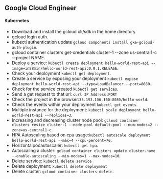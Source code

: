 ## Google Cloud Engineer

#### Kubernetes
- Download and install the gcloud cli/sdk in the home directory.
- gcloud login auth.
- kubectl authentication update `gcloud components install gke-gcloud-auth-plugin`.
- gcloud container clusters get-credentials cluster-1 --zone us-central1-c --project NAME.
-  Deploy a service: `kubectl create deployment hello-world-rest-api --image=in28min/hello-world-rest-api:0.0.1.RELEASE`.
- Check your deployment `kubectl get deployment`.
- Create a service by exposing your deployment `kubectl expose deployment hello-world-rest-api --type=LoadBalancer --port=8080`.
- Check for the service created `kubectl get services`.
- Send a get request to that url: `curl IP Address:PORT`
- Check the project in the browser:`35.193.106.160:8080/hello-world`.
- Check the events within your deployment `kubectl get events`.
- Multiple instance for the deployment: `kubectl scale deployment hello-world-rest-api --replicas=3`.
- Increasing and decreasing cluster node pool: `gcloud container clusters resize cluster-1 --node-pool default-pool --num-nodes=2 --zone=us-central1-c`.
- HPA Autoscaling based on cpu usage:`kubectl autoscale deployment hello-world-rest-api --max=4 --cpu-percent=70`.
- Horizontalpodautoscaler: `kubectl get hpa`.
- Autoscaling a cluster: `gcloud container clusters update cluster-name --enable-autoscaling --min-nodes=1 --max-nodes=10`.
- Delete service: `kubectl delete service`
- Delete deployment: `kubectl delete deployment`
- Delete cluster: `gcloud container clusters delete`.
